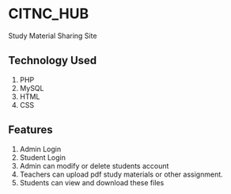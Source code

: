 # CITNC_HUB
Study Material Sharing Site

## Technology Used
1. PHP
2. MySQL
3. HTML
4. CSS

## Features
1. Admin Login
2. Student Login
3. Admin can modify or delete students account
4. Teachers can upload pdf study materials or other assignment.
5. Students can view and download these files
